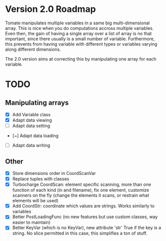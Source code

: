# Version 2.0 Roadmap

Tomate manipulates multiple variables in a same big multi-dimensional array.
This is nice when you do computations accross multiple variables. Even then,
the gain of having a single array over a list of array is no that important, 
since there usually is a small number of variable.
Furthermore, this prevents from having variable with different types or variables
varying along different dimensions.

The 2.0 version aims at correcting this by manipulating one array for each variable.


# TODO

## Manipulating arrays

- [x] Add Variable class
- [x] Adapt data viewing
- [ ] Adapt data setting
- [~] Adapt data loading
- [ ] Adapt data writing


## Other

- [x] Store dimensions order in CoordScanVar
- [x] Replace tuples with classes
- [x] Turbocharge CoordScan: element specific scanning, more than
  one function of each kind (in and filename), fix one element,
  customize scanners on the fly (change the elements it scans, or
  restrain what elements will be used)
- [x] Add CoordStr: coordinate which values are strings. Works similarly
  to variables
- [x] Better PostLoadingFunc (no new features but use custom classes,
  way easier to maintain)
- [x] Better KeyVar (which is no KeyVar), new attribute 'str' True if
  the key is a string. No slice permitted in this case, this simplifies
  a ton of stuff.
